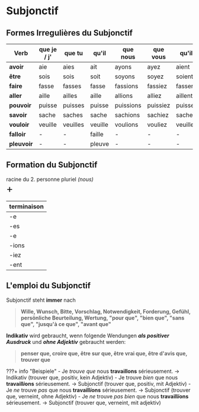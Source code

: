 # Subjonctif

## Formes Irregulières du Subjonctif

| Verb         | **que je / j'** | **que tu** | **qu'il** | **que nous** | **que vous** | **qu'ils** |
| ------------ | --------------- | ---------- | --------- | ------------ | ------------ | ---------- |
| **avoir**    | aie             | aies       | ait       | ayons        | ayez         | aient      |
| **être**     | sois            | sois       | soit      | soyons       | soyez        | soient     |
| **faire**    | fasse           | fasses     | fasse     | fassions     | fassiez      | fassent    |
| **aller**    | aille           | ailles     | aille     | allions      | alliez       | aillent    |
| **pouvoir**  | puisse          | puisses    | puisse    | puissions    | puissiez     | puissent   |
| **savoir**   | sache           | saches     | sache     | sachions     | sachiez      | sachent    |
| **vouloir**  | veuille         | veuilles   | veuille   | voulions     | vouliez      | veuillent  |
| **falloir**  | -               | -          | faille    | -            | -            | -          |
| **pleuvoir** | -               | -          | pleuve    | -            | -            | -          |

## Formation du Subjonctif

racine du 2. personne pluriel *(nous)*<br>
<span style="font-size: 2em">+</span><br>

| terminaison |
| ----------- |
| -e          |
| -es         |
| -e          |
| -ions       |
| -iez        |
| -ent        |


## L'emploi du Subjonctif

Subjonctif steht **immer** nach
> **Wille, Wunsch, Bitte, Vorschlag, Notwendigkeit, Forderung, Gefühl, persönliche Beurteilung, Wertung, "pour que", "bien que", "sans que", "jusqu'à ce que", "avant que"**

**Indikativ** wird gebraucht, wenn folgende Wendungen ***als positiver Ausdruck*** und ***ohne Adjektiv*** gebraucht werden:
> **penser que, croire que, être sur que, être vrai que, être d'avis que, trouver que**

???+ info "Beispiele"
    - Je *trouve que* nous **travaillons** sérieusement. &rightarrow; Indikativ (trouver que, positiv, kein Adjektiv)
    - Je trouve *bien* que nous **travaill*i*ons** sérieusement. &rightarrow; Subjonctif (trouver que, positiv, mit Adjektiv)
    - Je *ne* trouve *pas* que nous **travaill*i*ons** sérieusement. &rightarrow; Subjonctif (trouver que, verneint, ohne Adjektiv)
    - Je *ne* trouve *pas bien* que nous **travaill*i*ons** sérieusement. &rightarrow; Subjonctif (trouver que, verneint, mit adjektiv)
